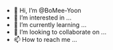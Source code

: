 - 👋 Hi, I’m @BoMee-Yoon
- 👀 I’m interested in ...
- 🌱 I’m currently learning ...
- 💞️ I’m looking to collaborate on ...
- 📫 How to reach me ...

<!---
BoMee-Yoon/BoMee-Yoon is a ✨ special ✨ repository because its `README.md` (this file) appears on your GitHub profile.
You can click the Preview link to take a look at your changes.
--->
